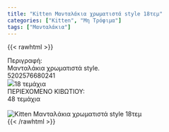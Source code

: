 ```yaml
---
title: "Kitten Μανταλάκια χρωματιστά style 18τεμ"
categories: ["Kitten", "Μη Τρόφιμα"]
tags: ["Μανταλάκια"]
---
```

{{< rawhtml >}}

<div class="sload218"><div class="product"><div id="sistatika">Περιγραφή:</div><div class="alltext">Μανταλάκια χρωματιστά style.</div><div id="barcode"><div id="barimage1"></div><span id="bartext">5202576680241</span></div><div id="varos"><div id="varosimage" style="margin:0"><img src="/media/icons/tem.png"><span id="varostext">18 τεμάχια</span></div></div><div id="kivotio">ΠΕΡΙΕΧΟΜΕΝΟ ΚΙΒΩΤΙΟΥ:<br>48 τεμάχια</div><br><div class="pimg"><img alt="Kitten Μανταλάκια χρωματιστά style 18τεμ" title="Kitten Μανταλάκια χρωματιστά style 18τεμ" src="/media/images/kitten-mantalakia-xrwmatista-style-18tem.jpg"></div></div></div>
{{< /rawhtml >}}



